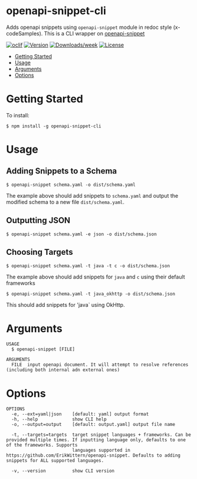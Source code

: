 openapi-snippet-cli
===================

Adds openapi snippets using `openapi-snippet` module in redoc style (x-codeSamples). This is a CLI wrapper on [openapi-snippet](https://github.com/ErikWittern/openapi-snippet)

[![oclif](https://img.shields.io/badge/cli-oclif-brightgreen.svg)](https://oclif.io)
[![Version](https://img.shields.io/npm/v/openapi-snippet-cli.svg)](https://npmjs.org/package/openapi-snippet-cli)
[![Downloads/week](https://img.shields.io/npm/dw/openapi-snippet-cli.svg)](https://npmjs.org/package/openapi-snippet-cli)
[![License](https://img.shields.io/npm/l/openapi-snippet-cli.svg)](https://github.com/richardkabiling/openapi-snippet-cli/blob/master/package.json)

* [Getting Started](#getting-started)
* [Usage](#usage)
* [Arguments](#arguments)
* [Options](#options)

# Getting Started
To install:

```sh-session
$ npm install -g openapi-snippet-cli
```

# Usage
## Adding Snippets to a Schema
```sh-session
$ openapi-snippet schema.yaml -o dist/schema.yaml
```

The example above should add snippets to `schema.yaml` and output the modified schema to a new file `dist/schema.yaml`.

## Outputting JSON
```sh-session
$ openapi-snippet schema.yaml -e json -o dist/schema.json
```

## Choosing Targets
```sh-session
$ openapi-snippet schema.yaml -t java -t c -o dist/schema.json
```

The example above should add snippets for `java` and `c` using their default frameworks

```sh-session
$ openapi-snippet schema.yaml -t java_okhttp -o dist/schema.json
```

This should add snippets for 'java` using OkHttp.

# Arguments
```
USAGE
  $ openapi-snippet [FILE]

ARGUMENTS
  FILE  input openapi document. It will attempt to resolve references (including both internal adn external ones)
```

# Options

```
OPTIONS
  -e, --ext=yaml|json    [default: yaml] output format
  -h, --help             show CLI help
  -o, --output=output    [default: output.yaml] output file name

  -t, --targets=targets  target snippet languages + frameworks. Can be provided multiple times. If inputting language only, defaults to one of the frameworks. Supports
                         languages supported in https://github.com/ErikWittern/openapi-snippet. Defaults to adding snippets for ALL supported languages.

  -v, --version          show CLI version
```
